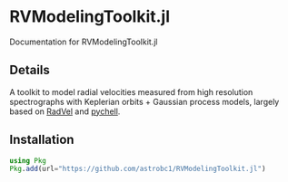 RVModelingToolkit.jl
====================

Documentation for RVModelingToolkit.jl

Details
-------

A toolkit to model radial velocities measured from high resolution spectrographs with Keplerian orbits + Gaussian process models, largely based on [RadVel](https://ui.adsabs.harvard.edu/abs/2018PASP..130d4504F/abstract) and [pychell](https://pychell.readthedocs.io/en/latest/).

Installation
------------

```julia
using Pkg
Pkg.add(url="https://github.com/astrobc1/RVModelingToolkit.jl")
```